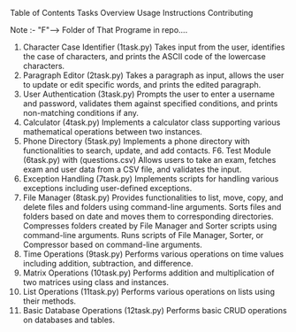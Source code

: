 Table of Contents
Tasks Overview
Usage Instructions
Contributing

Note :- "F"--> Folder of That Programe in repo....

1. Character Case Identifier (1task.py)
Takes input from the user, identifies the case of characters, and prints the ASCII code of the lowercase characters.
2. Paragraph Editor (2task.py)
Takes a paragraph as input, allows the user to update or edit specific words, and prints the edited paragraph.
3. User Authentication (3task.py)
Prompts the user to enter a username and password, validates them against specified conditions, and prints non-matching conditions if any.
4. Calculator (4task.py)
Implements a calculator class supporting various mathematical operations between two instances.
5. Phone Directory (5task.py)
Implements a phone directory with functionalities to search, update, and add contacts.
F6. Test Module (6task.py) with (questions.csv)
Allows users to take an exam, fetches exam and user data from a CSV file, and validates the input.
7. Exception Handling (7task.py)
Implements scripts for handling various exceptions including user-defined exceptions.
8. File Manager (8task.py)
Provides functionalities to list, move, copy, and delete files and folders using command-line arguments.
Sorts files and folders based on date and moves them to corresponding directories.
Compresses folders created by File Manager and Sorter scripts using command-line arguments.
Runs scripts of File Manager, Sorter, or Compressor based on command-line arguments.
9. Time Operations (9task.py)
Performs various operations on time values including addition, subtraction, and difference.
10. Matrix Operations (10task.py)
Performs addition and multiplication of two matrices using class and instances.
11. List Operations (11task.py)
Performs various operations on lists using their methods.
12. Basic Database Operations (12task.py)
Performs basic CRUD operations on databases and tables.
